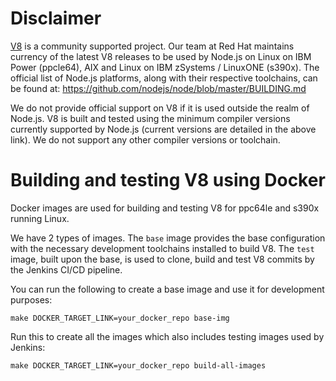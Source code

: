 # Disclaimer
[V8](https://v8.dev/) is a community supported project. Our team at Red Hat maintains currency of the latest V8 releases to be used by Node.js on Linux on IBM Power (ppcle64), AIX and Linux on IBM zSystems / LinuxONE (s390x). The official list of Node.js platforms, along with their respective toolchains, can be found at:
https://github.com/nodejs/node/blob/master/BUILDING.md

We do not provide official support on V8 if it is used outside the realm of Node.js. V8 is built and tested using the minimum compiler versions currently supported by Node.js (current versions are detailed in the above link). We do not support any other compiler versions or toolchain.

# Building and testing V8 using Docker
Docker images are used for building and testing V8 for ppc64le and s390x running Linux.

We have 2 types of images. The `base` image provides the base configuration with the necessary development toolchains installed to build V8. The `test` image, built upon the base, is used to clone, build and test V8 commits by the Jenkins CI/CD pipeline.

You can run the following to create a base image and use it for development purposes:
```
make DOCKER_TARGET_LINK=your_docker_repo base-img
```

Run this to create all the images which also includes testing images used by Jenkins:
```
make DOCKER_TARGET_LINK=your_docker_repo build-all-images
```